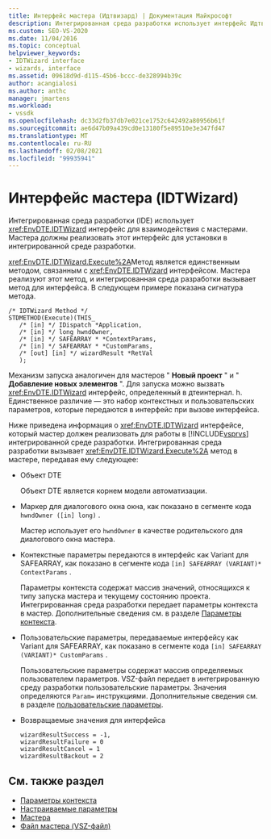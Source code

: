 ```yaml
---
title: Интерфейс мастера (Идтвизард) | Документация Майкрософт
description: Интегрированная среда разработки использует интерфейс Идтвизард для взаимодействия с мастерами. Мастера должны реализовать этот интерфейс для установки в интегрированной среде разработки.
ms.custom: SEO-VS-2020
ms.date: 11/04/2016
ms.topic: conceptual
helpviewer_keywords:
- IDTWizard interface
- wizards, interface
ms.assetid: 09618d9d-d115-45b6-bccc-de328994b39c
author: acangialosi
ms.author: anthc
manager: jmartens
ms.workload:
- vssdk
ms.openlocfilehash: dc33d2fb37db7e021ce1752c642492a80956b61f
ms.sourcegitcommit: ae6d47b09a439cd0e13180f5e89510e3e347fd47
ms.translationtype: MT
ms.contentlocale: ru-RU
ms.lasthandoff: 02/08/2021
ms.locfileid: "99935941"
---
```

# <a name="wizard-interface-idtwizard"></a>Интерфейс мастера (IDTWizard)
Интегрированная среда разработки (IDE) использует <xref:EnvDTE.IDTWizard> интерфейс для взаимодействия с мастерами. Мастера должны реализовать этот интерфейс для установки в интегрированной среде разработки.

 <xref:EnvDTE.IDTWizard.Execute%2A>Метод является единственным методом, связанным с <xref:EnvDTE.IDTWizard> интерфейсом. Мастера реализуют этот метод, и интегрированная среда разработки вызывает метод для интерфейса. В следующем примере показана сигнатура метода.

```
/* IDTWizard Method */
STDMETHOD(Execute)(THIS_
   /* [in] */ IDispatch *Application,
   /* [in] */ long hwndOwner,
   /* [in] */ SAFEARRAY * *ContextParams,
   /* [in] */ SAFEARRAY * *CustomParams,
   /* [out] [in] */ wizardResult *RetVal
   );
```

 Механизм запуска аналогичен для мастеров " **Новый проект** " и " **Добавление новых элементов** ". Для запуска можно вызвать <xref:EnvDTE.IDTWizard> интерфейс, определенный в дтеинтернал. h. Единственное различие — это набор контекстных и пользовательских параметров, которые передаются в интерфейс при вызове интерфейса.

 Ниже приведена информация о <xref:EnvDTE.IDTWizard> интерфейсе, который мастер должен реализовать для работы в [!INCLUDE[vsprvs](../../code-quality/includes/vsprvs_md.md)] интегрированной среде разработки. Интегрированная среда разработки вызывает <xref:EnvDTE.IDTWizard.Execute%2A> метод в мастере, передавая ему следующее:

- Объект DTE

     Объект DTE является корнем модели автоматизации.

- Маркер для диалогового окна окна, как показано в сегменте кода `hwndOwner ([in] long)` .

     Мастер использует его `hwndOwner` в качестве родительского для диалогового окна мастера.

- Контекстные параметры передаются в интерфейс как Variant для SAFEARRAY, как показано в сегменте кода `[in] SAFEARRAY (VARIANT)* ContextParams` .

     Параметры контекста содержат массив значений, относящихся к типу запуска мастера и текущему состоянию проекта. Интегрированная среда разработки передает параметры контекста в мастер. Дополнительные сведения см. в разделе [Параметры контекста](../../extensibility/internals/context-parameters.md).

- Пользовательские параметры, передаваемые интерфейсу как Variant для SAFEARRAY, как показано в сегменте кода `[in] SAFEARRAY (VARIANT)* CustomParams` .

     Пользовательские параметры содержат массив определяемых пользователем параметров. VSZ-файл передает в интегрированную среду разработки пользовательские параметры. Значения определяются `Param=` инструкциями. Дополнительные сведения см. в разделе [пользовательские параметры](../../extensibility/internals/custom-parameters.md).

- Возвращаемые значения для интерфейса

    ```
    wizardResultSuccess = -1,
    wizardResultFailure = 0
    wizardResultCancel = 1
    wizardResultBackout = 2
    ```

## <a name="see-also"></a>См. также раздел
- [Параметры контекста](../../extensibility/internals/context-parameters.md)
- [Настраиваемые параметры](../../extensibility/internals/custom-parameters.md)
- [Мастера](../../extensibility/internals/wizards.md)
- [Файл мастера (VSZ-файл)](../../extensibility/internals/wizard-dot-vsz-file.md)
